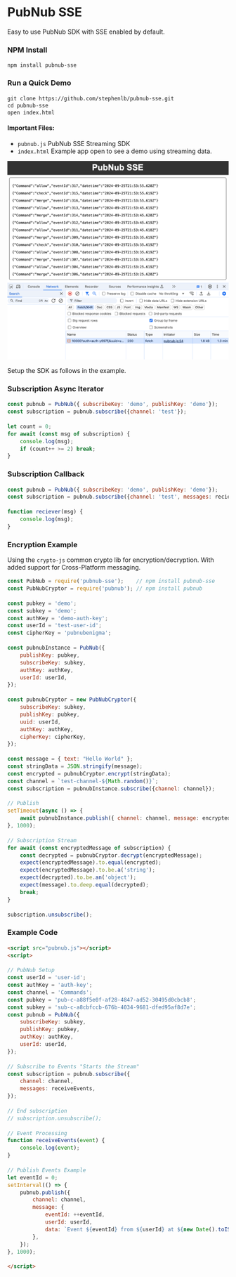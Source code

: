 # PubNub SSE

Easy to use PubNub SDK with SSE enabled by default.


### NPM Install

```shell
npm install pubnub-sse
```

### Run a Quick Demo

```shell
git clone https://github.com/stephenlb/pubnub-sse.git
cd pubnub-sse
open index.html
```

#### Important Files:

 - `pubnub.js` PubNub SSE Streaming SDK
 - `index.html` Example app open to see a demo using streaming data.

![PubNub SSE Screenshot](media/screenshot.png)

Setup the SDK as follows in the example.

### Subscription Async Iterator

```javascript
const pubnub = PubNub({ subscribeKey: 'demo', publishKey: 'demo'});
const subscription = pubnub.subscribe({channel: 'test'});

let count = 0;
for await (const msg of subscription) {
    console.log(msg);
    if (count++ >= 2) break;
}
```

### Subscription Callback
```javascript
const pubnub = PubNub({ subscribeKey: 'demo', publishKey: 'demo'});
const subscription = pubnub.subscribe({channel: 'test', messages: reciever});

function reciever(msg) {
    console.log(msg);
}
```


### Encryption Example

Using the `crypto-js` common crypto lib for encryption/decryption.
With added support for Cross-Platform messaging.

```javascript
const PubNub = require('pubnub-sse');    // npm install pubnub-sse
const PubNubCryptor = require('pubnub'); // npm install pubnub

const pubkey = 'demo';
const subkey = 'demo';
const authKey = 'demo-auth-key';
const userId = 'test-user-id';
const cipherKey = 'pubnubenigma';

const pubnubInstance = PubNub({
    publishKey: pubkey,
    subscribeKey: subkey,
    authKey: authKey,
    userId: userId,
});

const pubnubCryptor = new PubNubCryptor({
    subscribeKey: subkey,
    publishKey: pubkey,
    uuid: userId,
    authKey: authKey,
    cipherKey: cipherKey,
});

const message = { text: "Hello World" };
const stringData = JSON.stringify(message);
const encrypted = pubnubCryptor.encrypt(stringData);
const channel = `test-channel-${Math.random()}`;
const subscription = pubnubInstance.subscribe({channel: channel});

// Publish
setTimeout(async () => {
    await pubnubInstance.publish({ channel: channel, message: encrypted});
}, 1000);

// Subscription Stream
for await (const encryptedMessage of subscription) {
    const decrypted = pubnubCryptor.decrypt(encryptedMessage);
    expect(encryptedMessage).to.equal(encrypted);
    expect(encryptedMessage).to.be.a('string');
    expect(decrypted).to.be.an('object');
    expect(message).to.deep.equal(decrypted);
    break;
}

subscription.unsubscribe();
```

### Example Code

```html
<script src="pubnub.js"></script>
<script>

// PubNub Setup
const userId = 'user-id';
const authKey = 'auth-key';
const channel = 'Commands';
const pubkey = 'pub-c-a88f5e0f-af28-4847-ad52-30495d0cbcb8';
const subkey = 'sub-c-a8cbfccb-676b-4034-9681-dfed95af8d7e';
const pubnub = PubNub({
    subscribeKey: subkey,
    publishKey: pubkey,
    authKey: authKey,
    userId: userId,
});

// Subscribe to Events "Starts the Stream"
const subscription = pubnub.subscribe({
    channel: channel,
    messages: receiveEvents,
});

// End subscription
// subscription.unsubscribe();

// Event Processing
function receiveEvents(event) {
    console.log(event);
}

// Publish Events Example
let eventId = 0;
setInterval(() => {
    pubnub.publish({
        channel: channel,
        message: {
            eventId: ++eventId, 
            userId: userId,
            data: `Event ${eventId} from ${userId} at ${new Date().toISOString()}`,
        },
    });
}, 1000);

</script>
```
